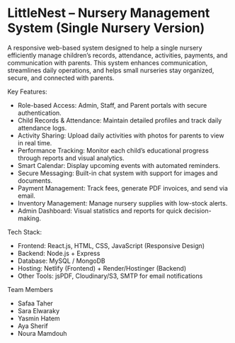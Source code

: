 # LittleNest – Nursery Management System (Single Nursery Version)
A responsive web-based system designed to help a single nursery efficiently manage children’s records, attendance, activities, payments, and communication with parents.
This system enhances communication, streamlines daily operations, and helps small nurseries stay organized, secure, and connected with parents.

Key Features:
- Role-based Access: Admin, Staff, and Parent portals with secure authentication.
- Child Records & Attendance: Maintain detailed profiles and track daily attendance logs.
- Activity Sharing: Upload daily activities with photos for parents to view in real time.
- Performance Tracking: Monitor each child’s educational progress through reports and visual analytics.
- Smart Calendar: Display upcoming events with automated reminders.
- Secure Messaging: Built-in chat system with support for images and documents.
- Payment Management: Track fees, generate PDF invoices, and send via email.
- Inventory Management: Manage nursery supplies with low-stock alerts.
- Admin Dashboard: Visual statistics and reports for quick decision-making.

Tech Stack:
- Frontend: React.js, HTML, CSS, JavaScript (Responsive Design)
- Backend: Node.js + Express
- Database: MySQL / MongoDB
- Hosting: Netlify (Frontend) + Render/Hostinger (Backend)
- Other Tools: jsPDF, Cloudinary/S3, SMTP for email notifications

Team Members
- Safaa Taher
- Sara Elwaraky
- Yasmin Hatem
- Aya Sherif
- Noura Mamdouh
